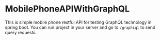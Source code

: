 # MobilePhoneAPIWithGraphQL

This is simple mobile phone restful API for testing GraphQL technology in spring boot. You can run project in your server and go to `/graphiql` to send query requests.
